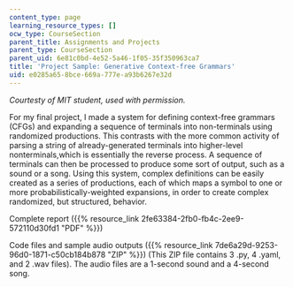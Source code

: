 ```yaml
---
content_type: page
learning_resource_types: []
ocw_type: CourseSection
parent_title: Assignments and Projects
parent_type: CourseSection
parent_uid: 6e81c0bd-4e52-5a46-1f05-35f350963ca7
title: 'Project Sample: Generative Context-free Grammars'
uid: e0285a65-8bce-669a-777e-a93b6267e32d
---
```


_Courtesty of MIT student, used with permission._

For my final project, I made a system for defining context-free grammars (CFGs) and expanding a sequence of terminals into non-terminals using randomized productions. This contrasts with the more common activity of parsing a string of already-generated terminals into higher-level nonterminals,which is essentially the reverse process. A sequence of terminals can then be processed to produce some sort of output, such as a sound or a song. Using this system, complex definitions can be easily created as a series of productions, each of which maps a symbol to one or more probabilistically-weighted expansions, in order to create complex randomized, but structured, behavior.

Complete report ({{% resource_link 2fe63384-2fb0-fb4c-2ee9-572110d30fd1 "PDF" %}})

Code files and sample audio outputs ({{% resource_link 7de6a29d-9253-96d0-1871-c50cb184b878 "ZIP" %}}) (This ZIP file contains 3 .py, 4 .yaml, and 2 .wav files). The audio files are a 1-second sound and a 4-second song.